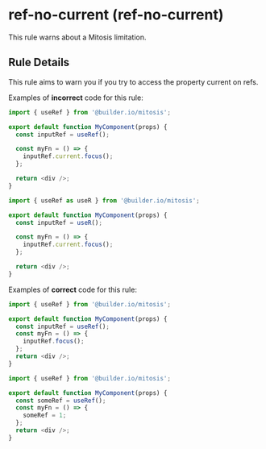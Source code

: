# ref-no-current (ref-no-current)

This rule warns about a Mitosis limitation.

## Rule Details

This rule aims to warn you if you try to access the property current on refs.

Examples of **incorrect** code for this rule:

```js
import { useRef } from '@builder.io/mitosis';

export default function MyComponent(props) {
  const inputRef = useRef();

  const myFn = () => {
    inputRef.current.focus();
  };

  return <div />;
}

import { useRef as useR } from '@builder.io/mitosis';

export default function MyComponent(props) {
  const inputRef = useR();

  const myFn = () => {
    inputRef.current.focus();
  };

  return <div />;
}
```

Examples of **correct** code for this rule:

```js
import { useRef } from '@builder.io/mitosis';

export default function MyComponent(props) {
  const inputRef = useRef();
  const myFn = () => {
    inputRef.focus();
  };
  return <div />;
}

import { useRef } from '@builder.io/mitosis';

export default function MyComponent(props) {
  const someRef = useRef();
  const myFn = () => {
    someRef = 1;
  };
  return <div />;
}
```
